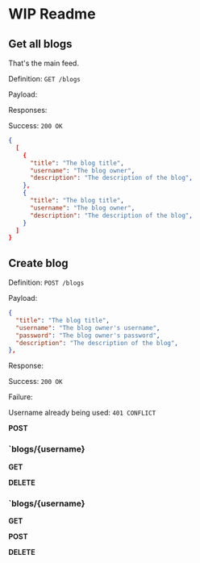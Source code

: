# WIP Readme

## Get all blogs

That's the main feed.

Definition: `GET /blogs`

Payload: ` `

Responses:

Success: `200 OK`
```json
{
  [
    {
      "title": "The blog title",
      "username": "The blog owner",
      "description": "The description of the blog",
    },
    {
      "title": "The blog title",
      "username": "The blog owner",
      "description": "The description of the blog",
    }
  ]
}
```

## Create blog

Definition: `POST /blogs`

Payload:
```json
{
  "title": "The blog title",
  "username": "The blog owner's username",
  "password": "The blog owner's password",
  "description": "The description of the blog",
},
```

Response:

Success: `200 OK`

Failure:

Username already being used: `401 CONFLICT`


**POST**

### `blogs/{username}

**GET**

**DELETE**

### `blogs/{username}

**GET**

**POST**

**DELETE**
